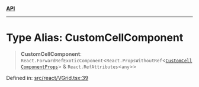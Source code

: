 [**API**](../../API.md)

***

# Type Alias: CustomCellComponent

> **CustomCellComponent**: `React.ForwardRefExoticComponent`\<`React.PropsWithoutRef`\<[`CustomCellComponentProps`](../interfaces/CustomCellComponentProps.md)\> & `React.RefAttributes`\<`any`\>\>

Defined in: [src/react/VGrid.tsx:39](https://github.com/inokawa/virtua/blob/6f0a2cc73821555ca70fe196669f946c5e86c72d/src/react/VGrid.tsx#L39)
